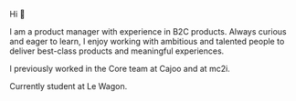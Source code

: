 Hi 👋

I am a product manager with experience in B2C products. Always curious and eager to learn, I enjoy working with ambitious and talented people to deliver best-class products and meaningful experiences.

I previously worked in the Core team at Cajoo and at mc2i.

Currently student at Le Wagon.